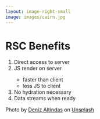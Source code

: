 ```yaml
---
layout: image-right-small
image: images/cairn.jpg
---
```


<div class="ml-8">
<h1>RSC Benefits</h1>

<v-clicks>
<ol>
<li>Direct access to server</li>
<li>JS render on server</li>
<ul class="ml-8">
<li>faster than client</li>
<li>less JS to client</li>
</ul>
<li>No hydration necessary</li>
<li>Data streams when ready</li>
</ol>

</v-clicks>
</div>

<Caption>Photo by <a href="https://unsplash.com/@omeganova?utm_source=unsplash&utm_medium=referral&utm_content=creditCopyText">Deniz Altindas</a> on <a href="https://unsplash.com/photos/t1XLQvDqt_4?utm_source=unsplash&utm_medium=referral&utm_content=creditCopyText">Unsplash</a></Caption>